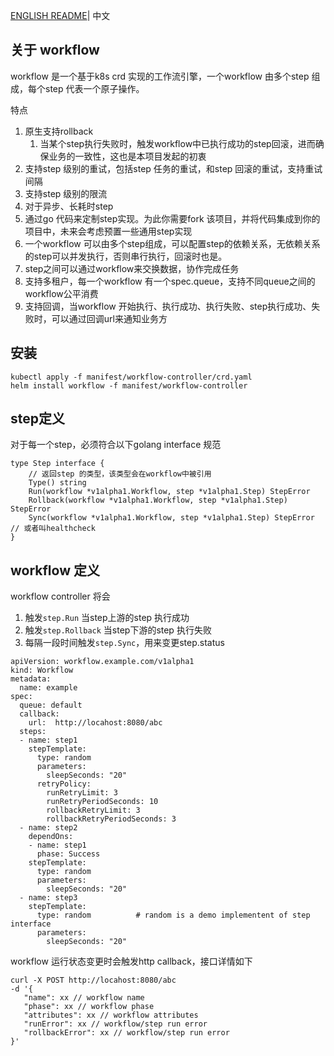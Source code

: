 [ENGLISH README](README.md)| 中文

## 关于 workflow

workflow 是一个基于k8s crd 实现的工作流引擎，一个workflow 由多个step 组成，每个step 代表一个原子操作。

特点

1. 原生支持rollback
    1. 当某个step执行失败时，触发workflow中已执行成功的step回滚，进而确保业务的一致性，这也是本项目发起的初衷
2. 支持step 级别的重试，包括step 任务的重试，和step 回滚的重试，支持重试间隔
3. 支持step 级别的限流
4. 对于异步、长耗时step
5. 通过go 代码来定制step实现。为此你需要fork 该项目，并将代码集成到你的项目中，未来会考虑预置一些通用step实现
6. 一个workflow 可以由多个step组成，可以配置step的依赖关系，无依赖关系的step可以并发执行，否则串行执行，回滚时也是。
7. step之间可以通过workflow来交换数据，协作完成任务
8. 支持多租户，每一个workflow 有一个spec.queue，支持不同queue之间的workflow公平消费
9. 支持回调，当workflow 开始执行、执行成功、执行失败、step执行成功、失败时，可以通过回调url来通知业务方

## 安装

```
kubectl apply -f manifest/workflow-controller/crd.yaml
helm install workflow -f manifest/workflow-controller
```

## step定义

对于每一个step，必须符合以下golang interface 规范
```
type Step interface {
    // 返回step 的类型，该类型会在workflow中被引用
	Type() string
	Run(workflow *v1alpha1.Workflow, step *v1alpha1.Step) StepError
	Rollback(workflow *v1alpha1.Workflow, step *v1alpha1.Step) StepError
	Sync(workflow *v1alpha1.Workflow, step *v1alpha1.Step) StepError // 或者叫healthcheck
}
```


## workflow 定义

workflow controller 将会
1. 触发`step.Run` 当step上游的step 执行成功
2. 触发`step.Rollback` 当step下游的step 执行失败
3. 每隔一段时间触发`step.Sync`，用来变更step.status

```
apiVersion: workflow.example.com/v1alpha1
kind: Workflow
metadata:
  name: example
spec:
  queue: default
  callback: 
    url:  http://locahost:8080/abc
  steps:
  - name: step1
    stepTemplate: 
      type: random
      parameters: 
        sleepSeconds: "20"
      retryPolicy:
        runRetryLimit: 3
        runRetryPeriodSeconds: 10
        rollbackRetryLimit: 3
        rollbackRetryPeriodSeconds: 3
  - name: step2
    dependOns:
    - name: step1
      phase: Success
    stepTemplate: 
      type: random
      parameters: 
        sleepSeconds: "20"
  - name: step3
    stepTemplate: 
      type: random          # random is a demo implementent of step interface
      parameters: 
        sleepSeconds: "20"
```

workflow 运行状态变更时会触发http callback，接口详情如下

```
curl -X POST http://locahost:8080/abc
-d '{
   "name": xx // workflow name
   "phase": xx // workflow phase
   "attributes": xx // workflow attributes
   "runError": xx // workflow/step run error
   "rollbackError": xx // workflow/step run error
}'
```
